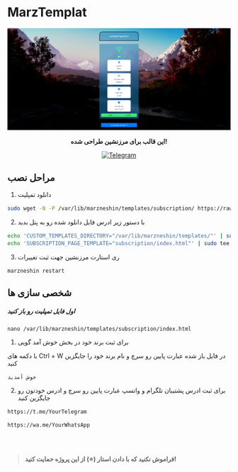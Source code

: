 # MarzTemplat
<p align="center">
<img src="Screenshot.png" alt="MarzTemplat">
</p>
<p align="center"/><b>این قالب برای مرزنشین طراحی شده!</b></p>
<p align="center">
  <a href="https://t.me/primez_dev">
    <img src="https://img.shields.io/badge/Telegram-Join-blue?style=flat-square&logo=telegram" alt="Telegram">
  </a>


## مراحل نصب
1. دانلود تمپلیت
```sh
sudo wget -N -P /var/lib/marzneshin/templates/subscription/ https://raw.githubusercontent.com/primeZdev/MarzTemplat/main/index.html

```

2. با دستور زیر ادرس فایل دانلود شده رو به پنل بدید
```sh
echo 'CUSTOM_TEMPLATES_DIRECTORY="/var/lib/marzneshin/templates/"' | sudo tee -a /etc/opt/marzneshin/.env
echo 'SUBSCRIPTION_PAGE_TEMPLATE="subscription/index.html"' | sudo tee -a /etc/opt/marzneshin/.env
```

3. ری استارت مرزنشین جهت ثبت تغییرات
```sh
marzneshin restart
```


## شخصی سازی ها
##### اول فایل تمپلیت رو باز کنید
```
nano /var/lib/marzneshin/templates/subscription/index.html
```
1. برای ثبت برند خود در بخش خوش آمد گویی

با دکمه های Ctrl + W  در فایل باز شده عبارت پایین رو سرچ و نام برند خود را جایگزین کنید
```
خوش آمدید
```

2. برای ثبت ادرس پشتیبان تلگرام و واتسپ عبارت پایین رو سرچ و ادرس خودتون رو جایگزین کنید
```
https://t.me/YourTelegram
```
```
https://wa.me/YourWhatsApp
```
##
<br>

> **فراموش نکنید که با دادن استار (⭐) از این پروژه حمایت کنید!**  <br>
